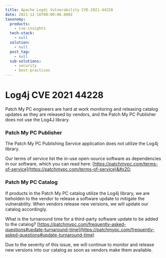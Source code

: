 ```yaml
---
title: Apache Log4j Vulnerability CVE-2021-44228
date: 2021-12-16T00:00:00.000Z
taxonomy:
  products:
    - cve-insights
  tech-stack:
    - null
  solution:
    - null
  post_tag:
    - null
  sub-solutions:
    - security
    - best-practices
---
```


# Log4j CVE 2021 44228

Patch My PC engineers are hard at work monitoring and releasing catalog updates as they are released by vendors, and the Patch My PC Publisher does not use the Log4J library.

### Patch My PC Publisher

The Patch My PC Publishing Service application does not utilize the Log4j library.

Our terms of service list the in-use open-source software as dependencies in our software, which you can read here: [https://patchmypc.com/terms-of-service](https://patchmypc.com/terms-of-service)&#x20;

### Patch My PC Catalog

If products in the Patch My PC catalog utilize the Log4j library, we are beholden to the vendor to release a software update to mitigate the vulnerability. When vendors release new versions, we will update our catalog accordingly.

What is the turnaround time for a third-party software update to be added to the catalog? [https://patchmypc.com/frequently-asked-questions#update-turnaround-time](https://patchmypc.com/frequently-asked-questions#update-turnaround-time)

Due to the severity of this issue, we will continue to monitor and release new versions into our catalog as soon as vendors make them available.